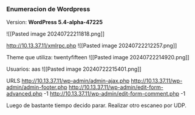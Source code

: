 ### Enumeracion de Wordpress

Version: **WordPress 5.4-alpha-47225**

![[Pasted image 20240722211818.png]]

http://10.13.37.11/xmlrpc.php
![[Pasted image 20240722212257.png]]

Theme que utiliza: twentyfifteen
![[Pasted image 20240722214920.png]]

Usuarios: aas
![[Pasted image 20240722215401.png]]

URLS
http://10.13.37.11/wp-admin/admin-ajax.php 
http://10.13.37.11/wp-admin/admin-footer.php
http://10.13.37.11/wp-admin/edit-form-advanced.php -1
http://10.13.37.11/wp-admin/edit-form-comment.php -1

Luego de bastante tiempo decido parar.
Realizar otro escaneo por UDP.